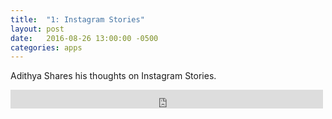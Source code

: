 ```yaml
---
title:  "1: Instagram Stories"
layout: post
date:   2016-08-26 13:00:00 -0500
categories: apps
---
```


Adithya Shares his thoughts on Instagram Stories. 

<iframe src="https://archive.org/embed/halfwaypoint-ep-01" width="500" height="30" frameborder="0" webkitallowfullscreen="false" mozallowfullscreen="false" allowfullscreen></iframe>
